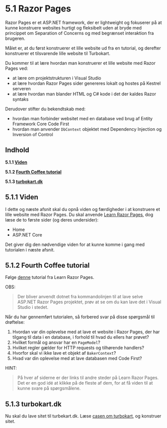 # 5.1 Razor Pages

Razor Pages er et ASP.NET framework, der er lightweight og fokuserer på at kunne konstruere websites hurtigt og fleksibelt uden at bryde med princippet om Separation of Concerns og med begrænset interaktion fra brugeren.

Målet er, at du først konstruerer et lille website ud fra en tutorial, og derefter konstruerer et tilsvarende lille website til Turbokart. 

Du kommer til at lære hvordan man konstruerer et lille website med Razor Pages ved:
* at lære om projektstrukturen i Visual Studio
* at lære hvordan Razor Pages sider genereres lokalt og hostes på Kestrel serveren
* at lære hvordan man blander HTML og C# kode i det der kaldes Razor syntaks

Derudover stifter du bekendtskab med: 
* hvordan man forbinder websitet med en database ved brug af Entity Framework Core Code First
* hvordan man anvender `DbContext` objektet med Dependency Injection og Inversion of Control

## Indhold
**5.1.1 [Viden](#511-viden)**

**5.1.2 [Fourth Coffee tutorial](#512-fourth-coffee-tutorial)**

**5.1.3 [turbokart.dk](#513-turbokartdk)**

## 5.1.1 Viden
I dette og næste afsnit skal du opnå viden og færdigheder i at konstruere et lille website med Razor Pages. Du skal anvende [Learn Razor Pages](https://www.learnrazorpages.com/), dog læse de to første sider (og deres undersider):
* Home
* ASP.NET Core

Det giver dig den nødvendige viden for at kunne komme i gang med tutorialen i næste afsnit.

## 5.1.2 Fourth Coffee tutorial
Følge [denne](https://www.learnrazorpages.com/razor-pages/tutorial/bakery) tutorial fra Learn Razor Pages. 

OBS:
> Der bliver anvendt dotnet fra kommandolinjen til at lave selve ASP.NET Razor Pages projektet, prøv at se om du kan lave det i Visual Studio i stedet.

Når du har gennemført tutorialen, så forbered svar på disse spørgsmål til drøftelse:
1. Hvordan var din oplevelse med at lave et website i Razor Pages, der har tilgang til data i en database, i forhold til hvad du ellers har prøvet?
2. Hvilket formål og ansvar har en `PageModel`?
3. Hvilket regler gælder for HTTP requests og tilhørende handlers?
4. Hvorfor skal vi ikke lave et objekt af `BakerContext`?
5. Hvad var din oplevelse med at lave databasen med Code First?

HINT:
> På hver af siderne er der links til andre steder på Learn Razor Pages. Det er en god idé at klikke på de fleste af dem, for at få viden til at kunne svare på spørgsmålene.

## 5.1.3 turbokart.dk
Nu skal du lave sitet til turbekart.dk. Læse [casen om turbokart](/distributed-systems/turbokart.md), og konstruer sitet.